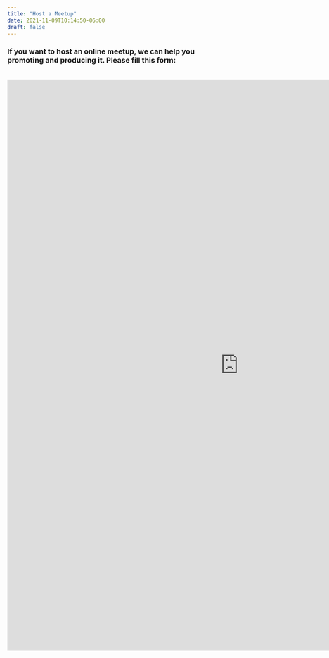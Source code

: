 ```yaml
---
title: "Host a Meetup"
date: 2021-11-09T10:14:50-06:00
draft: false
---
```


### If you want to host an online meetup, we can help you promoting and producing it. Please fill this form:

<br>

<div class="container">
<iframe src="https://docs.google.com/forms/d/e/1FAIpQLScQiet0iW--RtMMbM0AyfXwJnnrOnm5HT1cnPHN6P86C2OC1w/viewform?embedded=true" width="1050" height="1297" frameborder="0" marginheight="0" marginwidth="0">Loading…</iframe>
</div>